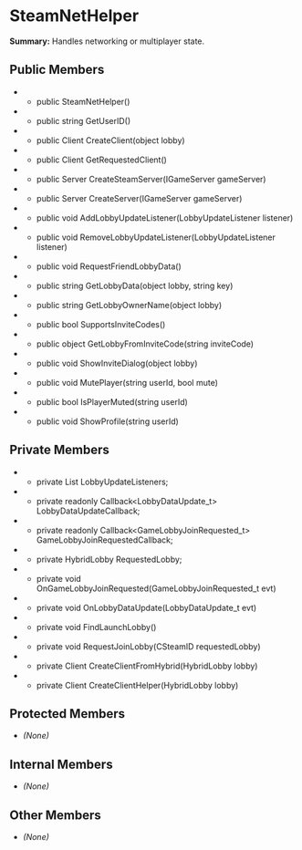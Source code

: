# SteamNetHelper

**Summary:** Handles networking or multiplayer state.

## Public Members
- - public SteamNetHelper()
- - public string GetUserID()
- - public Client CreateClient(object lobby)
- - public Client GetRequestedClient()
- - public Server CreateSteamServer(IGameServer gameServer)
- - public Server CreateServer(IGameServer gameServer)
- - public void AddLobbyUpdateListener(LobbyUpdateListener listener)
- - public void RemoveLobbyUpdateListener(LobbyUpdateListener listener)
- - public void RequestFriendLobbyData()
- - public string GetLobbyData(object lobby, string key)
- - public string GetLobbyOwnerName(object lobby)
- - public bool SupportsInviteCodes()
- - public object GetLobbyFromInviteCode(string inviteCode)
- - public void ShowInviteDialog(object lobby)
- - public void MutePlayer(string userId, bool mute)
- - public bool IsPlayerMuted(string userId)
- - public void ShowProfile(string userId)

## Private Members
- - private List<LobbyUpdateListener> LobbyUpdateListeners;
- - private readonly Callback<LobbyDataUpdate_t> LobbyDataUpdateCallback;
- - private readonly Callback<GameLobbyJoinRequested_t> GameLobbyJoinRequestedCallback;
- - private HybridLobby RequestedLobby;
- - private void OnGameLobbyJoinRequested(GameLobbyJoinRequested_t evt)
- - private void OnLobbyDataUpdate(LobbyDataUpdate_t evt)
- - private void FindLaunchLobby()
- - private void RequestJoinLobby(CSteamID requestedLobby)
- - private Client CreateClientFromHybrid(HybridLobby lobby)
- - private Client CreateClientHelper(HybridLobby lobby)

## Protected Members
- *(None)*

## Internal Members
- *(None)*

## Other Members
- *(None)*
